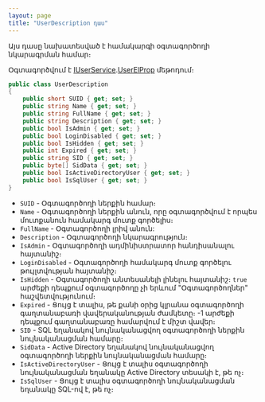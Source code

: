```yaml
---
layout: page
title: "UserDescription դաս" 
---
```


Այս դասը նախատեսված է համակարգի օգտագործողի նկարագրման համար։

Օգտագործվում է [IUserService](../services/IUserService.md).[UserElProp](../services/IUserService/UserElProp.md) մեթոդում։

```c#
public class UserDescription
{
    public short SUID { get; set; }
    public string Name { get; set; }
    public string FullName { get; set; }
    public string Description { get; set; }
    public bool IsAdmin { get; set; }
    public bool LoginDisabled { get; set; }
    public bool IsHidden { get; set; }
    public int Expired { get; set; }
    public string SID { get; set; }
    public byte[] SidData { get; set; }
    public bool IsActiveDirectoryUser { get; set; }
    public bool IsSqlUser { get; set; }
}
```

* `SUID` - Օգտագործողի ներքին համար։
* `Name` - Օգտագործողի ներքին անուն, որը օգտագործվում է որպես մուտքանուն համակարգ մուտք գործելիս։
* `FullName` - Օգտագործողի լրիվ անուն:
* `Description` - Օգտագործողի նկարագրություն։
* `IsAdmin` - Օգտագործողի ադմինիստրատոր հանդիսանալու հայտանիշ։
* `LoginDisabled` - Օգտագործողի համակարգ մուտք գործելու թույլտվության հայտանիշ։
* `IsHidden` - Օգտագործողի անտեսանելի լինելու հայտանիշ։ `true` արժեքի դեպքում օգտագործողը չի երևում "Օգտագործողներ" հաշվետվությունում։
* `Expired` - Ցույց է տալիս, թե քանի օրից կլրանա օգտագործողի գաղտանաբառի վավերականության ժամկետը։ -1 արժեքի դեպքում գաղտանաբառը համարվում է միշտ վավեր։
* `SID` - SQL եղանակով նույնականացվող օգտագործողի ներքին նույնականացման համարը։
* `SidData` - Active Directory եղանակով նույնականացվող օգտագործողի ներքին նույնականացման համարը։
* `IsActiveDirectoryUser` - Ցույց է տալիս օգտագործողի նույնականացման եղանակը Active Directory տեսակի է, թե ոչ։
* `IsSqlUser` - Ցույց է տալիս օգտագործողի նույնականացման եղանակը SQL-ով է, թե ոչ։
